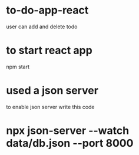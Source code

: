 # to-do-app-react
user can add and delete todo 

# to start react app
npm start

# used a json server
to enable json server write this code

# npx json-server --watch data/db.json --port 8000
